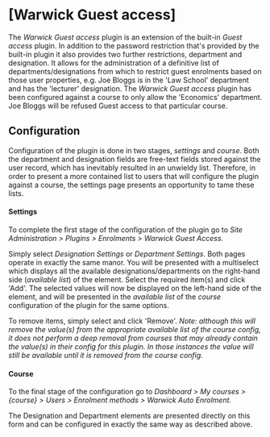 # [Warwick Guest access]

The _Warwick Guest access_ plugin is an extension of the built-in _Guest access_ plugin. In addition to the password restriction that's provided by the built-in plugin it also provides two further restrictions, department and designation. It allows for the administration of a definitive list of departments/designations from which to restrict guest enrolments based on those user properties, e.g. Joe Bloggs is in the 'Law School' department and has the 'lecturer' designation. The _Warwick Guest access_ plugin has been configured against a course to only allow the 'Economics' department. Joe Bloggs will be refused Guest access to that particular course.

## Configuration
Configuration of the plugin is done in two stages, _settings_ and _course_. Both the department and designation fields are free-text fields stored against the user record, which has inevitably resulted in an unwieldy list. Therefore, in order to present a more contained list to users that will configure the plugin against a course, the settings page presents an opportunity to tame these lists.

#### Settings

To complete the first stage of the configuration of the plugin go to _Site Administration > Plugins > Enrolments > Warwick Guest Access._

Simply select _Designation Settings_ or _Department Settings_. Both pages operate in exactly the same manor. You will be presented with a multiselect which displays all the available designations/departments on the right-hand side (_available list_) of the element. Select the required item(s) and click 'Add'. The selected values will now be displayed on the left-hand side of the element, and will be presented in the _available list_ of the _course_ configuration of the plugin for the same options. 

To remove items, simply select and click 'Remove'. _Note: although this will remove the value(s) from the appropriate available list of the course config, it does not perform a deep removal from courses that may already contain the value(s) in their config for this plugin. In those instances the value will still be available until it is removed from the course config._

#### Course

To the final stage of the configuration go to _Dashboard > My courses > {course} > Users > Enrolment methods > Warwick Auto Enrolment._

The Designation and Department elements are presented directly on this form and can be configured in exactly the same way as described above.
